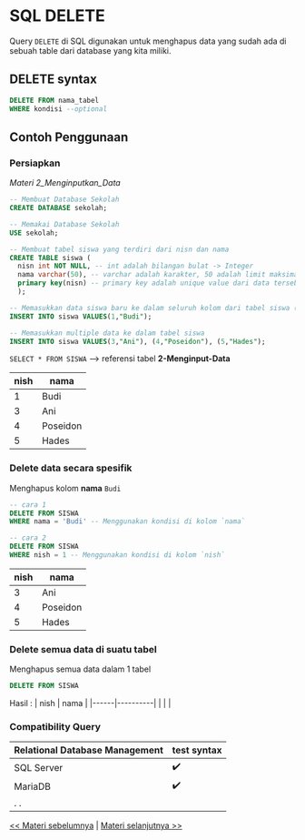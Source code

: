 # SQL DELETE

Query `DELETE` di SQL digunakan untuk menghapus data yang sudah ada di sebuah table dari database yang kita miliki.<br>

## DELETE syntax

```sql
DELETE FROM nama_tabel
WHERE kondisi --optional
```

## Contoh Penggunaan

### Persiapkan

_Materi 2_Menginputkan_Data_

```sql
-- Membuat Database Sekolah
CREATE DATABASE sekolah;

-- Memakai Database Sekolah
USE sekolah;

-- Membuat tabel siswa yang terdiri dari nisn dan nama
CREATE TABLE siswa (
  nisn int NOT NULL, -- int adalah bilangan bulat -> Integer
  nama varchar(50), -- varchar adalah karakter, 50 adalah limit maksimal panjang karakter
  primary key(nisn) -- primary key adalah unique value dari data tersebut, disini kita membuat primary key nya adalah nisn (nomor induk siswa nasional), saat membuat primary key tambahkan NOT NULL agar mempertegas kolom nisn tidak boleh kosong saat memasukan data.
  );

-- Memasukkan data siswa baru ke dalam seluruh kolom dari tabel siswa (nisn dan nama)
INSERT INTO siswa VALUES(1,"Budi");

-- Memasukkan multiple data ke dalam tabel siswa
INSERT INTO siswa VALUES(3,"Ani"), (4,"Poseidon"), (5,"Hades");
```

`SELECT * FROM SISWA` --> referensi tabel **2-Menginput-Data**

| nish | nama     |
| ---- | -------- |
| 1    | Budi     |
| 3    | Ani      |
| 4    | Poseidon |
| 5    | Hades    |

### Delete data secara spesifik

Menghapus kolom **nama** `Budi`

```SQL
-- cara 1
DELETE FROM SISWA
WHERE nama = 'Budi' -- Menggunakan kondisi di kolom `nama`

-- cara 2
DELETE FROM SISWA
WHERE nish = 1 -- Menggunakan kondisi di kolom `nish`
```

| nish | nama     |
| ---- | -------- |
| 3    | Ani      |
| 4    | Poseidon |
| 5    | Hades    |

### Delete semua data di suatu tabel

Menghapus semua data dalam 1 tabel

```SQL
DELETE FROM SISWA
```

Hasil :
| nish | nama |
|------|----------|
| | |

### Compatibility Query

| Relational Database Management | test syntax        |
| ------------------------------ | ------------------ |
| SQL Server                     | :heavy_check_mark: |
| MariaDB                        | :heavy_check_mark: |
| . .                            |                    |

[<< Materi sebelumnya](https://github.com/bellshade/SQL/tree/main/Basic/02_Data_Manipulation_Language/3_Mengupdate_Data) | [Materi selanjutnya >>](https://github.com/bellshade/SQL/tree/main/Basic/03_Data_Defintion_Language/1_Membuat_Object)